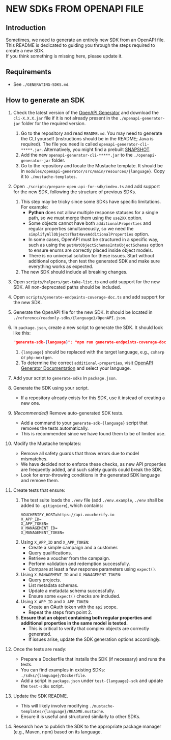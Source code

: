 # NEW SDKs FROM OPENAPI FILE

## Introduction

Sometimes, we need to generate an entirely new SDK from an OpenAPI file. This README is dedicated to guiding you through the steps required to create a new SDK.  
If you think something is missing here, please update it.

## Requirements

- See `./GENERATING-SDKS.md`.

## How to generate an SDK

1. Check the latest version of the [OpenAPI Generator](https://github.com/OpenAPITools/openapi-generator) and download the `cli-X.X.X.jar` file if it is not already present in the `./openapi-generator-jar` folder for the required version.
    1. Go to the repository and read `README.md`. You may need to generate the CLI yourself (instructions should be in the README; Java is required). The file you need is called `openapi-generator-cli-*****.jar`. Alternatively, you might find a prebuilt [SNAPSHOT](https://oss.sonatype.org/content/repositories/snapshots/org/openapitools/openapi-generator-cli/7.12.0-SNAPSHOT/).
    2. Add the new `openapi-generator-cli-*****.jar` to the `./openapi-generator-jar` folder.
    3. Go to the repository and locate the Mustache template. It should be in `modules/openapi-generator/src/main/resources/{language}`. Copy it to `./mustache-templates`.

2. Open `./scripts/prepare-open-api-for-sdk/index.ts` and add support for the new SDK, following the structure of previous SDKs.
    1. This step may be tricky since some SDKs have specific limitations. For example:
        - **Python** does not allow multiple response statuses for a single path, so we must merge them using the `use2XX` option.
        - Some objects cannot have both `additionalProperties` and regular properties simultaneously, so we need the `simplifyAllObjectsThatHaveAdditionalProperties` option.
        - In some cases, OpenAPI must be structured in a specific way, such as using the `putNotObjectSchemasIntoObjectSchemas` option to ensure enums are correctly placed inside object models.
        - There is no universal solution for these issues. Start without additional options, then test the generated SDK and make sure everything works as expected.
    2. The new SDK should include all breaking changes.

3. Open `scripts/helpers/get-take-list.ts` and add support for the new SDK. All non-deprecated paths should be included.

4. Open `scripts/generate-endpoints-coverage-doc.ts` and add support for the new SDK.

5. Generate the OpenAPI file for the new SDK. It should be located in `./reference/readonly-sdks/{language}/OpenAPI.json`.

6. In `package.json`, create a new script to generate the SDK. It should look like this:
   ```json
   "generate-sdk-{language}": "npm run generate-endpoints-coverage-doc -- --generateFor={language}; rm -r ./sdks/{language}/{sdk_generated_file_folder}; npm run prepare-open-api-for-sdk -- --language={language}; java -jar openapi-generator-jar/openapi-generator-cli-X.X.X.jar generate -i ./reference/readonly-sdks/{language}/OpenAPI.json -g {language} -o ./sdks/{language} -t ./mustache-templates/{language} --additional-properties={check_documentation}"
   ```  
    1. `{language}` should be replaced with the target language, e.g., `csharp` or `php-nextgen`.
    2. To determine the correct `additional-properties`, visit [OpenAPI Generator Documentation](https://openapi-generator.tech/docs/generators) and select your language.

7. Add your script to `generate-sdks` in `package.json`.

8. Generate the SDK using your script.
    - If a repository already exists for this SDK, use it instead of creating a new one.

9. *(Recommended)* Remove auto-generated SDK tests.
    - Add a command to your `generate-sdk-{language}` script that removes the tests automatically.
    - This is recommended since we have found them to be of limited use.

10. Modify the Mustache templates:
    - Remove all safety guards that throw errors due to model mismatches.
    - We have decided not to enforce these checks, as new API properties are frequently added, and such safety guards could break the SDK.
    - Look for error-throwing conditions in the generated SDK language and remove them.

11. Create tests that ensure:
    1. The test suite loads the `./env` file (add `./env.example`, `./env` shall be added to `.gitigniore`), which contains:
       ```plaintext
       VOUCHERIFY_HOST=https://api.voucherify.io
       X_APP_ID=
       X_APP_TOKEN=
       X_MANAGEMENT_ID=
       X_MANAGEMENT_TOKEN=
       ```  
    2. Using `X_APP_ID` and `X_APP_TOKEN`:
        - Create a simple campaign and a customer.
        - Query qualifications.
        - Retrieve a voucher from the campaign.
        - Perform validation and redemption successfully.
        - Compare at least a few response parameters using `expect()`.
    3. Using `X_MANAGEMENT_ID` and `X_MANAGEMENT_TOKEN`:
        - Query projects.
        - List metadata schemas.
        - Update a metadata schema successfully.
        - Ensure some `expect()` checks are included.
    4. Using `X_APP_ID` and `X_APP_TOKEN`:
        - Create an OAuth token with the `api` scope.
        - Repeat the steps from point 2.
    5. **Ensure that an object containing both regular properties and additional properties in the same model is tested.**
        - This is critical to verify that complex objects are correctly generated.
        - If issues arise, update the SDK generation options accordingly.

12. Once the tests are ready:
    - Prepare a Dockerfile that installs the SDK (if necessary) and runs the tests.
    - You can find examples in existing SDKs: `./sdks/{language}/Dockerfile`.
    - Add a script in `package.json` under `test-{language}-sdk` and update the `test-sdks` script.

13. Update the SDK README.
    - This will likely involve modifying `./mustache-templates/{language}/README.mustache`.
    - Ensure it is useful and structured similarly to other SDKs.

14. Research how to publish the SDK to the appropriate package manager (e.g., Maven, npm) based on its language.
